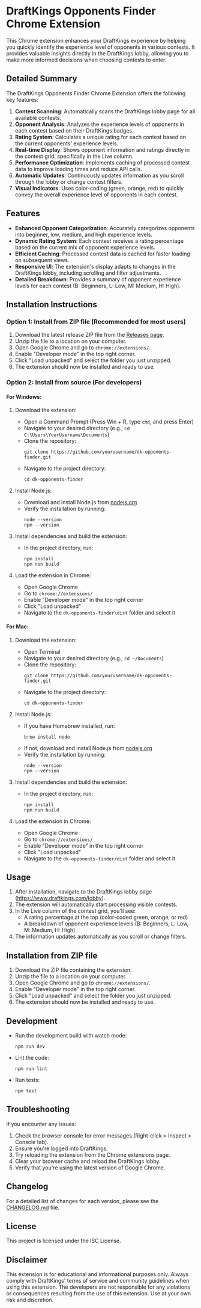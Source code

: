 # DraftKings Opponents Finder Chrome Extension

This Chrome extension enhances your DraftKings experience by helping you quickly identify the experience level of opponents in various contests. It provides valuable insights directly in the DraftKings lobby, allowing you to make more informed decisions when choosing contests to enter.

## Detailed Summary

The DraftKings Opponents Finder Chrome Extension offers the following key features:

1. **Contest Scanning**: Automatically scans the DraftKings lobby page for all available contests.
2. **Opponent Analysis**: Analyzes the experience levels of opponents in each contest based on their DraftKings badges.
3. **Rating System**: Calculates a unique rating for each contest based on the current opponents' experience levels.
4. **Real-time Display**: Shows opponent information and ratings directly in the contest grid, specifically in the Live column.
5. **Performance Optimization**: Implements caching of processed contest data to improve loading times and reduce API calls.
6. **Automatic Updates**: Continuously updates information as you scroll through the lobby or change contest filters.
7. **Visual Indicators**: Uses color-coding (green, orange, red) to quickly convey the overall experience level of opponents in each contest.

## Features

- **Enhanced Opponent Categorization**: Accurately categorizes opponents into beginner, low, medium, and high experience levels.
- **Dynamic Rating System**: Each contest receives a rating percentage based on the current mix of opponent experience levels.
- **Efficient Caching**: Processed contest data is cached for faster loading on subsequent views.
- **Responsive UI**: The extension's display adapts to changes in the DraftKings lobby, including scrolling and filter adjustments.
- **Detailed Breakdown**: Provides a summary of opponent experience levels for each contest (B: Beginners, L: Low, M: Medium, H: High).

## Installation Instructions

### Option 1: Install from ZIP file (Recommended for most users)

1. Download the latest release ZIP file from the [Releases page](https://github.com/yourusername/dk-opponents-finder/releases).
2. Unzip the file to a location on your computer.
3. Open Google Chrome and go to `chrome://extensions/`.
4. Enable "Developer mode" in the top right corner.
5. Click "Load unpacked" and select the folder you just unzipped.
6. The extension should now be installed and ready to use.

### Option 2: Install from source (For developers)

#### For Windows:

1. Download the extension:
   - Open a Command Prompt (Press Win + R, type `cmd`, and press Enter)
   - Navigate to your desired directory (e.g., `cd C:\Users\YourUsername\Documents`)
   - Clone the repository:
     ```
     git clone https://github.com/yourusername/dk-opponents-finder.git
     ```
   - Navigate to the project directory:
     ```
     cd dk-opponents-finder
     ```

2. Install Node.js:
   - Download and install Node.js from [nodejs.org](https://nodejs.org/)
   - Verify the installation by running:
     ```
     node --version
     npm --version
     ```

3. Install dependencies and build the extension:
   - In the project directory, run:
     ```
     npm install
     npm run build
     ```

4. Load the extension in Chrome:
   - Open Google Chrome
   - Go to `chrome://extensions/`
   - Enable "Developer mode" in the top right corner
   - Click "Load unpacked"
   - Navigate to the `dk-opponents-finder\dist` folder and select it

#### For Mac:

1. Download the extension:
   - Open Terminal
   - Navigate to your desired directory (e.g., `cd ~/Documents`)
   - Clone the repository:
     ```
     git clone https://github.com/yourusername/dk-opponents-finder.git
     ```
   - Navigate to the project directory:
     ```
     cd dk-opponents-finder
     ```

2. Install Node.js:
   - If you have Homebrew installed, run:
     ```
     brew install node
     ```
   - If not, download and install Node.js from [nodejs.org](https://nodejs.org/)
   - Verify the installation by running:
     ```
     node --version
     npm --version
     ```

3. Install dependencies and build the extension:
   - In the project directory, run:
     ```
     npm install
     npm run build
     ```

4. Load the extension in Chrome:
   - Open Google Chrome
   - Go to `chrome://extensions/`
   - Enable "Developer mode" in the top right corner
   - Click "Load unpacked"
   - Navigate to the `dk-opponents-finder/dist` folder and select it

## Usage

1. After installation, navigate to the DraftKings lobby page (https://www.draftkings.com/lobby).
2. The extension will automatically start processing visible contests.
3. In the Live column of the contest grid, you'll see:
   - A rating percentage at the top (color-coded green, orange, or red)
   - A breakdown of opponent experience levels (B: Beginners, L: Low, M: Medium, H: High)
4. The information updates automatically as you scroll or change filters.

## Installation from ZIP file

1. Download the ZIP file containing the extension.
2. Unzip the file to a location on your computer.
3. Open Google Chrome and go to `chrome://extensions/`.
4. Enable "Developer mode" in the top right corner.
5. Click "Load unpacked" and select the folder you just unzipped.
6. The extension should now be installed and ready to use.

## Development

- Run the development build with watch mode:
  ```
  npm run dev
  ```
- Lint the code:
  ```
  npm run lint
  ```
- Run tests:
  ```
  npm test
  ```

## Troubleshooting

If you encounter any issues:
1. Check the browser console for error messages (Right-click > Inspect > Console tab).
2. Ensure you're logged into DraftKings.
3. Try reloading the extension from the Chrome extensions page.
4. Clear your browser cache and reload the DraftKings lobby.
5. Verify that you're using the latest version of Google Chrome.

## Changelog

For a detailed list of changes for each version, please see the [CHANGELOG.md](CHANGELOG.md) file.

## License

This project is licensed under the ISC License.

## Disclaimer

This extension is for educational and informational purposes only. Always comply with DraftKings' terms of service and community guidelines when using this extension. The developers are not responsible for any violations or consequences resulting from the use of this extension. Use at your own risk and discretion.
